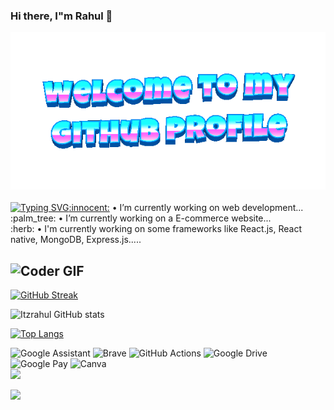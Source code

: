 
### Hi there, I"m Rahul 👋

<div align="center">
	<img src="welcome-header.gif" alt="welcome to my github profile">
	<br>
	<br>
</div>
<a href="https://git.io/typing-svg"><img src="https://readme-typing-svg.herokuapp.com?font=Fira+Code&pause=1000&width=435&lines=I+am+a+Web+Developer..." alt="Typing SVG" />:innocent:</a>
• I’m currently working on web development...<br>:palm_tree:
• I’m currently working on a E-commerce website...<br>:herb:
• I'm currently working on some frameworks like React.js, React native, MongoDB, Express.js.....


<h2 align="left">
 <abc>
    <img src="https://media.giphy.com/media/SWoSkN6DxTszqIKEqv/giphy.gif" alt="Coder GIF" width="500">
 </abc>
</h2> 

[![GitHub Streak](https://github-readme-streak-stats.herokuapp.com?user=Itzrahul45&theme=dark)](https://git.io/streak-stats)

![Itzrahul GitHub stats](https://github-readme-stats.vercel.app/api?username=Itzrahul45&show_icons=true&theme=radical)

[![Top Langs](https://github-readme-stats.vercel.app/api/top-langs/?username=Itzrahul45&layout=compact&theme=vision-friendly-dark)](https://github.com/Itzrahul45/github-readme-stats)

<!--badges-->
![Google Assistant](https://img.shields.io/badge/google%20assistant-4285F4?style=for-the-badge&logo=google%20assistant&logoColor=white)
![Brave](https://img.shields.io/badge/Brave-FB542B?style=for-the-badge&logo=Brave&logoColor=white)
![GitHub Actions](https://img.shields.io/badge/github%20actions-%232671E5.svg?style=for-the-badge&logo=githubactions&logoColor=white)
![Google Drive](https://img.shields.io/badge/Google%20Drive-4285F4?style=for-the-badge&logo=googledrive&logoColor=white)
![Google Pay](https://img.shields.io/badge/GooglePay-%233780F1.svg?style=for-the-badge&logo=Google-Pay&logoColor=white)
![Canva](https://img.shields.io/badge/Canva-%2300C4CC.svg?style=for-the-badge&logo=Canva&logoColor=white)
<br>
![](https://komarev.com/ghpvc/?username=Itzrahul45&color=green)

<img src="https://user-images.githubusercontent.com/73097560/115834477-dbab4500-a447-11eb-908a-139a6edaec5c.gif">



